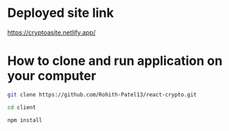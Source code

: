 # Deployed site link
https://cryptoasite.netlify.app/



# How to clone and run application on your computer
```sh
git clone https://github.com/Rohith-Patel13/react-crypto.git
```

```sh
cd client
```

```sh
npm install
```
